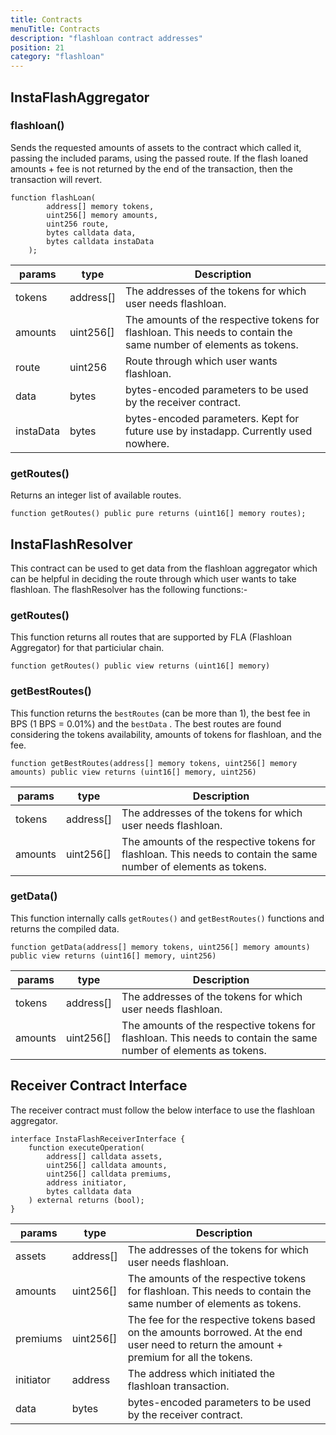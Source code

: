 ```yaml
---
title: Contracts
menuTitle: Contracts
description: "flashloan contract addresses"
position: 21
category: "flashloan"
---
```



## InstaFlashAggregator 

### flashloan()
Sends the requested amounts of assets to the contract which called it, passing the included params, using the passed route.
If the flash loaned amounts + fee is not returned by the end of the transaction, then the transaction will revert.
```solidity
function flashLoan(	
        address[] memory tokens,	
        uint256[] memory amounts,
        uint256 route,
        bytes calldata data,
        bytes calldata instaData
    );
```

| params | type | Description | 
| ------ | ---- | ----------- | 
| tokens | address[] | The addresses of the tokens for which user needs flashloan.|
| amounts | uint256[] | The amounts of the respective tokens for flashloan. This needs to contain the same number of elements as tokens.|
| route | uint256 | Route through which user wants flashloan.|
| data | bytes | bytes-encoded parameters to be used by the receiver contract.|
| instaData | bytes | bytes-encoded parameters. Kept for future use by instadapp. Currently used nowhere.|

### getRoutes()

Returns an integer list of available routes.
```solidity
function getRoutes() public pure returns (uint16[] memory routes);
```

## InstaFlashResolver

This contract can be used to get data from the flashloan aggregator which can be helpful in deciding the route through which user wants to take flashloan. The flashResolver has the following functions:-

### getRoutes()

This function returns all routes that are supported by FLA (Flashloan Aggregator) for that particiular chain.

```solidity
function getRoutes() public view returns (uint16[] memory)
```

### getBestRoutes()

This function returns the `bestRoutes` (can be more than 1), the best fee in BPS (1 BPS = 0.01%) and the `bestData` . The best routes are found considering the tokens availability, amounts of tokens for flashloan, and the fee.

```solidity
function getBestRoutes(address[] memory tokens, uint256[] memory amounts) public view returns (uint16[] memory, uint256)
```

| params | type | Description | 
| ------ | ---- | ----------- | 
| tokens | address[] | The addresses of the tokens for which user needs flashloan.|
| amounts | uint256[] | The amounts of the respective tokens for flashloan. This needs to contain the same number of elements as tokens.|

### getData()

This function internally calls `getRoutes()` and `getBestRoutes()` functions and returns the compiled data.

```solidity
function getData(address[] memory tokens, uint256[] memory amounts) public view returns (uint16[] memory, uint256)
```

| params | type | Description | 
| ------ | ---- | ----------- | 
| tokens | address[] | The addresses of the tokens for which user needs flashloan.|
| amounts | uint256[] | The amounts of the respective tokens for flashloan. This needs to contain the same number of elements as tokens.|

## Receiver Contract Interface

The receiver contract must follow the below interface to use the flashloan aggregator.

```solidity
interface InstaFlashReceiverInterface {
    function executeOperation(
        address[] calldata assets,
        uint256[] calldata amounts,
        uint256[] calldata premiums,
        address initiator,
        bytes calldata data
    ) external returns (bool);
}
```

| params | type | Description | 
| ------ | ---- | ----------- | 
| assets | address[] | The addresses of the tokens for which user needs flashloan.|
| amounts | uint256[] | The amounts of the respective tokens for flashloan. This needs to contain the same number of elements as tokens.|
| premiums | uint256[] | The fee for the respective tokens based on the amounts borrowed. At the end user need to return the amount + premium for all the tokens.|
| initiator | address | The address which initiated the flashloan transaction.|
| data | bytes | bytes-encoded parameters to be used by the receiver contract.|
